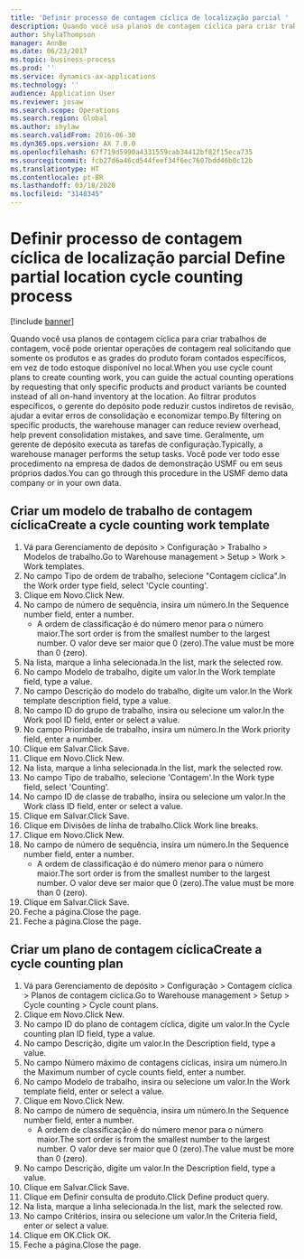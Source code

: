 ```yaml
---
title: 'Definir processo de contagem cíclica de localização parcial '
description: Quando você usa planos de contagem cíclica para criar trabalhos de contagem, você pode orientar operações de contagem real solicitando que somente os produtos e as grades do produto foram contados específicos, em vez de todo estoque disponível no local.
author: ShylaThompson
manager: AnnBe
ms.date: 06/23/2017
ms.topic: business-process
ms.prod: ''
ms.service: dynamics-ax-applications
ms.technology: ''
audience: Application User
ms.reviewer: josaw
ms.search.scope: Operations
ms.search.region: Global
ms.author: shylaw
ms.search.validFrom: 2016-06-30
ms.dyn365.ops.version: AX 7.0.0
ms.openlocfilehash: 67f719d5990a4331559cab34412bf82f15eca735
ms.sourcegitcommit: fcb27d6a46cd544feef34f6ec7607bdd46b0c12b
ms.translationtype: HT
ms.contentlocale: pt-BR
ms.lasthandoff: 03/18/2020
ms.locfileid: "3148345"
---
```

# <a name="define-partial-location-cycle-counting-process"></a><span data-ttu-id="659cd-103">Definir processo de contagem cíclica de localização parcial </span><span class="sxs-lookup"><span data-stu-id="659cd-103">Define partial location cycle counting process</span></span> 

[!include [banner](../../includes/banner.md)]

<span data-ttu-id="659cd-104">Quando você usa planos de contagem cíclica para criar trabalhos de contagem, você pode orientar operações de contagem real solicitando que somente os produtos e as grades do produto foram contados específicos, em vez de todo estoque disponível no local.</span><span class="sxs-lookup"><span data-stu-id="659cd-104">When you use cycle count plans to create counting work, you can guide the actual counting operations by requesting that only specific products and product variants be counted instead of all on-hand inventory at the location.</span></span> <span data-ttu-id="659cd-105">Ao filtrar produtos específicos, o gerente do depósito pode reduzir custos indiretos de revisão, ajudar a evitar erros de consolidação e economizar tempo.</span><span class="sxs-lookup"><span data-stu-id="659cd-105">By filtering on specific products, the warehouse manager can reduce review overhead, help prevent consolidation mistakes, and save time.</span></span> <span data-ttu-id="659cd-106">Geralmente, um gerente de depósito executa as tarefas de configuração.</span><span class="sxs-lookup"><span data-stu-id="659cd-106">Typically, a warehouse manager performs the setup tasks.</span></span> <span data-ttu-id="659cd-107">Você pode ver todo esse procedimento na empresa de dados de demonstração USMF ou em seus próprios dados.</span><span class="sxs-lookup"><span data-stu-id="659cd-107">You can go through this procedure in the USMF demo data company or in your own data.</span></span>


## <a name="create-a-cycle-counting-work-template"></a><span data-ttu-id="659cd-108">Criar um modelo de trabalho de contagem cíclica</span><span class="sxs-lookup"><span data-stu-id="659cd-108">Create a cycle counting work template</span></span>
1. <span data-ttu-id="659cd-109">Vá para Gerenciamento de depósito > Configuração > Trabalho > Modelos de trabalho.</span><span class="sxs-lookup"><span data-stu-id="659cd-109">Go to Warehouse management > Setup > Work > Work templates.</span></span>
2. <span data-ttu-id="659cd-110">No campo Tipo de ordem de trabalho, selecione "Contagem cíclica".</span><span class="sxs-lookup"><span data-stu-id="659cd-110">In the Work order type field, select 'Cycle counting'.</span></span>
3. <span data-ttu-id="659cd-111">Clique em Novo.</span><span class="sxs-lookup"><span data-stu-id="659cd-111">Click New.</span></span>
4. <span data-ttu-id="659cd-112">No campo de número de sequência, insira um número.</span><span class="sxs-lookup"><span data-stu-id="659cd-112">In the Sequence number field, enter a number.</span></span>
    * <span data-ttu-id="659cd-113">A ordem de classificação é do número menor para o número maior.</span><span class="sxs-lookup"><span data-stu-id="659cd-113">The sort order is from the smallest number to the largest number.</span></span> <span data-ttu-id="659cd-114">O valor deve ser maior que 0 (zero).</span><span class="sxs-lookup"><span data-stu-id="659cd-114">The value must be more than 0 (zero).</span></span>  
5. <span data-ttu-id="659cd-115">Na lista, marque a linha selecionada.</span><span class="sxs-lookup"><span data-stu-id="659cd-115">In the list, mark the selected row.</span></span>
6. <span data-ttu-id="659cd-116">No campo Modelo de trabalho, digite um valor.</span><span class="sxs-lookup"><span data-stu-id="659cd-116">In the Work template field, type a value.</span></span>
7. <span data-ttu-id="659cd-117">No campo Descrição do modelo do trabalho, digite um valor.</span><span class="sxs-lookup"><span data-stu-id="659cd-117">In the Work template description field, type a value.</span></span>
8. <span data-ttu-id="659cd-118">No campo ID do grupo de trabalho, insira ou selecione um valor.</span><span class="sxs-lookup"><span data-stu-id="659cd-118">In the Work pool ID field, enter or select a value.</span></span>
9. <span data-ttu-id="659cd-119">No campo Prioridade de trabalho, insira um número.</span><span class="sxs-lookup"><span data-stu-id="659cd-119">In the Work priority field, enter a number.</span></span>
10. <span data-ttu-id="659cd-120">Clique em Salvar.</span><span class="sxs-lookup"><span data-stu-id="659cd-120">Click Save.</span></span>
11. <span data-ttu-id="659cd-121">Clique em Novo.</span><span class="sxs-lookup"><span data-stu-id="659cd-121">Click New.</span></span>
12. <span data-ttu-id="659cd-122">Na lista, marque a linha selecionada.</span><span class="sxs-lookup"><span data-stu-id="659cd-122">In the list, mark the selected row.</span></span>
13. <span data-ttu-id="659cd-123">No campo Tipo de trabalho, selecione 'Contagem'.</span><span class="sxs-lookup"><span data-stu-id="659cd-123">In the Work type field, select 'Counting'.</span></span>
14. <span data-ttu-id="659cd-124">No campo ID de classe de trabalho, insira ou selecione um valor.</span><span class="sxs-lookup"><span data-stu-id="659cd-124">In the Work class ID field, enter or select a value.</span></span>
15. <span data-ttu-id="659cd-125">Clique em Salvar.</span><span class="sxs-lookup"><span data-stu-id="659cd-125">Click Save.</span></span>
16. <span data-ttu-id="659cd-126">Clique em Divisões de linha de trabalho.</span><span class="sxs-lookup"><span data-stu-id="659cd-126">Click Work line breaks.</span></span>
17. <span data-ttu-id="659cd-127">Clique em Novo.</span><span class="sxs-lookup"><span data-stu-id="659cd-127">Click New.</span></span>
18. <span data-ttu-id="659cd-128">No campo de número de sequência, insira um número.</span><span class="sxs-lookup"><span data-stu-id="659cd-128">In the Sequence number field, enter a number.</span></span>
    * <span data-ttu-id="659cd-129">A ordem de classificação é do número menor para o número maior.</span><span class="sxs-lookup"><span data-stu-id="659cd-129">The sort order is from the smallest number to the largest number.</span></span> <span data-ttu-id="659cd-130">O valor deve ser maior que 0 (zero).</span><span class="sxs-lookup"><span data-stu-id="659cd-130">The value must be more than 0 (zero).</span></span>  
19. <span data-ttu-id="659cd-131">Clique em Salvar.</span><span class="sxs-lookup"><span data-stu-id="659cd-131">Click Save.</span></span>
20. <span data-ttu-id="659cd-132">Feche a página.</span><span class="sxs-lookup"><span data-stu-id="659cd-132">Close the page.</span></span>
21. <span data-ttu-id="659cd-133">Feche a página.</span><span class="sxs-lookup"><span data-stu-id="659cd-133">Close the page.</span></span>

## <a name="create-a-cycle-counting-plan"></a><span data-ttu-id="659cd-134">Criar um plano de contagem cíclica</span><span class="sxs-lookup"><span data-stu-id="659cd-134">Create a cycle counting plan</span></span>
1. <span data-ttu-id="659cd-135">Vá para Gerenciamento de depósito > Configuração > Contagem cíclica > Planos de contagem cíclica.</span><span class="sxs-lookup"><span data-stu-id="659cd-135">Go to Warehouse management > Setup > Cycle counting > Cycle count plans.</span></span>
2. <span data-ttu-id="659cd-136">Clique em Novo.</span><span class="sxs-lookup"><span data-stu-id="659cd-136">Click New.</span></span>
3. <span data-ttu-id="659cd-137">No campo ID do plano de contagem cíclica, digite um valor.</span><span class="sxs-lookup"><span data-stu-id="659cd-137">In the Cycle counting plan ID field, type a value.</span></span>
4. <span data-ttu-id="659cd-138">No campo Descrição, digite um valor.</span><span class="sxs-lookup"><span data-stu-id="659cd-138">In the Description field, type a value.</span></span>
5. <span data-ttu-id="659cd-139">No campo Número máximo de contagens cíclicas, insira um número.</span><span class="sxs-lookup"><span data-stu-id="659cd-139">In the Maximum number of cycle counts field, enter a number.</span></span>
6. <span data-ttu-id="659cd-140">No campo Modelo de trabalho, insira ou selecione um valor.</span><span class="sxs-lookup"><span data-stu-id="659cd-140">In the Work template field, enter or select a value.</span></span>
7. <span data-ttu-id="659cd-141">Clique em Novo.</span><span class="sxs-lookup"><span data-stu-id="659cd-141">Click New.</span></span>
8. <span data-ttu-id="659cd-142">No campo de número de sequência, insira um número.</span><span class="sxs-lookup"><span data-stu-id="659cd-142">In the Sequence number field, enter a number.</span></span>
    * <span data-ttu-id="659cd-143">A ordem de classificação é do número menor para o número maior.</span><span class="sxs-lookup"><span data-stu-id="659cd-143">The sort order is from the smallest number to the largest number.</span></span> <span data-ttu-id="659cd-144">O valor deve ser maior que 0 (zero).</span><span class="sxs-lookup"><span data-stu-id="659cd-144">The value must be more than 0 (zero).</span></span>  
9. <span data-ttu-id="659cd-145">No campo Descrição, digite um valor.</span><span class="sxs-lookup"><span data-stu-id="659cd-145">In the Description field, type a value.</span></span>
10. <span data-ttu-id="659cd-146">Clique em Salvar.</span><span class="sxs-lookup"><span data-stu-id="659cd-146">Click Save.</span></span>
11. <span data-ttu-id="659cd-147">Clique em Definir consulta de produto.</span><span class="sxs-lookup"><span data-stu-id="659cd-147">Click Define product query.</span></span>
12. <span data-ttu-id="659cd-148">Na lista, marque a linha selecionada.</span><span class="sxs-lookup"><span data-stu-id="659cd-148">In the list, mark the selected row.</span></span>
13. <span data-ttu-id="659cd-149">No campo Critérios, insira ou selecione um valor.</span><span class="sxs-lookup"><span data-stu-id="659cd-149">In the Criteria field, enter or select a value.</span></span>
14. <span data-ttu-id="659cd-150">Clique em OK.</span><span class="sxs-lookup"><span data-stu-id="659cd-150">Click OK.</span></span>
15. <span data-ttu-id="659cd-151">Feche a página.</span><span class="sxs-lookup"><span data-stu-id="659cd-151">Close the page.</span></span>

